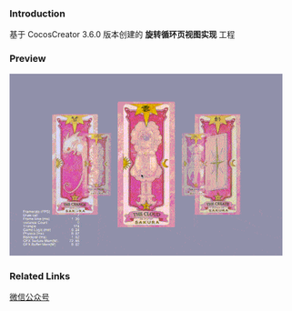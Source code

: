 ### Introduction
基于 CocosCreator 3.6.0 版本创建的 **旋转循环页视图实现** 工程

### Preview
![image](../../../gif/202203/2022033101.gif)

### Related Links
[微信公众号](https://mp.weixin.qq.com/s?__biz=MzI4ODEyNTU5Mw==&mid=2651588652&idx=1&sn=04dfa1196d5cdba41f4cff36e78d0fb6&chksm=f03b8fdac74c06cc545966124b8c4f40f74f2cd978663aa38433ddbe88b0c4b1003c5f6a1e3a&token=1995503210&lang=zh_CN&st=0060C86BB29BAB927106D8775705D51D4C863631C1FA43F54FD2744EDCCFF8699D9629D81BEF2BC2BFA8DD6DC812AB8899E142D17E6AD79E599CCFD52BD9C856725B3CBAC0B2C2B0079C583F54F715B0B0448472574D5BCE3EF7A91A24748A1F742D1E5BF8CFBD006F26D48A6ACEA262895956A498D56E5140509CF47F32CC17A92402AA4F9482AD4CDF760C3677557D&vid=1688850782085878&cst=0799E15AD77E24BBA08A5E9FF65DDFC8C4625028D9A7E10A47085B7B0801902AAE7836EB36FCB6222AB9859DEC71FC91&deviceid=8da0e8dd-689c-4eda-844d-25636e86cf52&version=3.0.36.2330&platform=mac#rd)